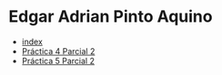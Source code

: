 # Edgar Adrian Pinto Aquino

- [index]()
- [Práctica 4 Parcial 2](https://github.com/EdgarPinto38/PracticasJavaScript_EdgarPinto/blob/main/JS/Practica4_Parcial2.js)
- [Práctica 5 Parcial 2](https://github.com/EdgarPinto38/PracticasJavaScript_EdgarPinto/blob/main/JS/Practica5_Parcial2.js)